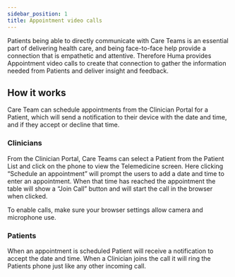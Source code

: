 ```yaml
---
sidebar_position: 1
title: Appointment video calls 
---
```


Patients being able to directly communicate with Care Teams is an essential part of delivering health care, and being face-to-face help provide a connection that is empathetic and attentive. Therefore Huma provides Appointment video calls to create that connection to gather the information needed from Patients and deliver insight and feedback.

## How it works

Care Team can schedule appointments from the Clinician Portal for a Patient, which will send a notification to their device with the date and time, and if they accept or decline that time.

### Clinicians

From the Clinician Portal, Care Teams can select a Patient from the Patient List and click on the phone to view the Telemedicine screen. Here clicking “Schedule an appointment” will prompt the users to add a date and time to enter an appointment. When that time has reached the appointment the table will show a “Join Call” button and will start the call in the browser when clicked.

To enable calls, make sure your browser settings allow camera and microphone use.

### Patients

When an appointment is scheduled Patient will receive a notification to accept the date and time. When a Clinician joins the call it will ring the Patients phone just like any other incoming call.
